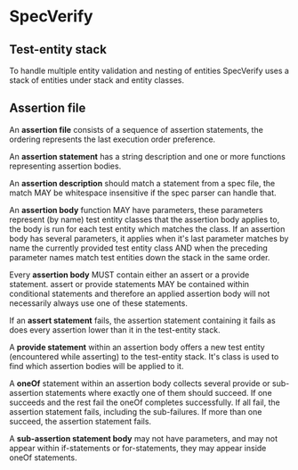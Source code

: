 # SpecVerify

## Test-entity stack

To handle multiple entity validation and nesting of entities SpecVerify uses a stack of entities under stack and entity
classes.

## Assertion file

An **assertion file** consists of a sequence of assertion statements, the ordering represents the last execution order 
preference.

An **assertion statement** has a string description and one or more functions representing assertion bodies.

An **assertion description** should match a statement from a spec file, the match MAY be whitespace insensitive if the 
spec parser can handle that.

An **assertion body** function MAY have parameters, these parameters represent (by name) test entity classes that the 
assertion body applies to, the body is run for each test entity which matches the class. If an assertion body has 
several parameters, it applies when it's last parameter matches by name the currently provided test entity class AND
when the preceding parameter names match test entities down the stack in the same order.

Every **assertion body** MUST contain either an assert or a provide statement. assert or provide statements MAY be 
contained within conditional statements and therefore an applied assertion body will not necessarily always use one of 
these statements.

If an **assert statement** fails, the assertion statement containing it fails as does every assertion lower than it in 
the test-entity stack.

A **provide statement** within an assertion body offers a new test entity (encountered while asserting) to the 
test-entity stack. It's class is used to find which assertion bodies will be applied to it. 

A **oneOf** statement within an assertion body collects several provide or sub-assertion statements where exactly one of 
them should succeed. If one succeeds and the rest fail the oneOf completes successfully. If all fail, the assertion 
statement fails, including the sub-failures. If more than one succeed, the assertion statement fails.

A **sub-assertion statement body** may not have parameters, and may not appear within if-statements or for-statements,
they may appear inside oneOf statements.
